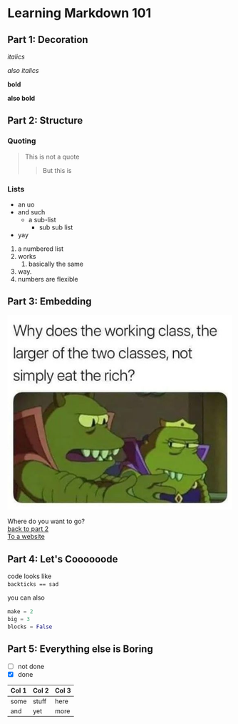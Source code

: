# Learning Markdown 101

## Part 1: Decoration

*italics*

_also italics_

**bold**

__also bold__

## Part 2: Structure

### Quoting

> This is not a quote
>> But this is

### Lists

- an uo
- and such
  - a sub-list
    - sub sub list
- yay

1. a numbered list
2. works
   1. basically the same
4. way.
1. numbers are flexible

## Part 3: Embedding

![a picture](img/eat_the_rich.jpg)

Where do you want to go? <br>
[back to part 2](#part-2-structure) <br>
[To a website](https://www.google.com)

## Part 4: Let's Coooooode

code looks like <br>
`backticks == sad`

you can also <br>
```python
make = 2
big = 3
blocks = False
```

## Part 5: Everything else is Boring

* [ ] not done
* [x] done

| Col 1 | Col 2 |  Col 3 |
|-------|-------|---------|
| some  | stuff | here |
|  and  | yet | more |
